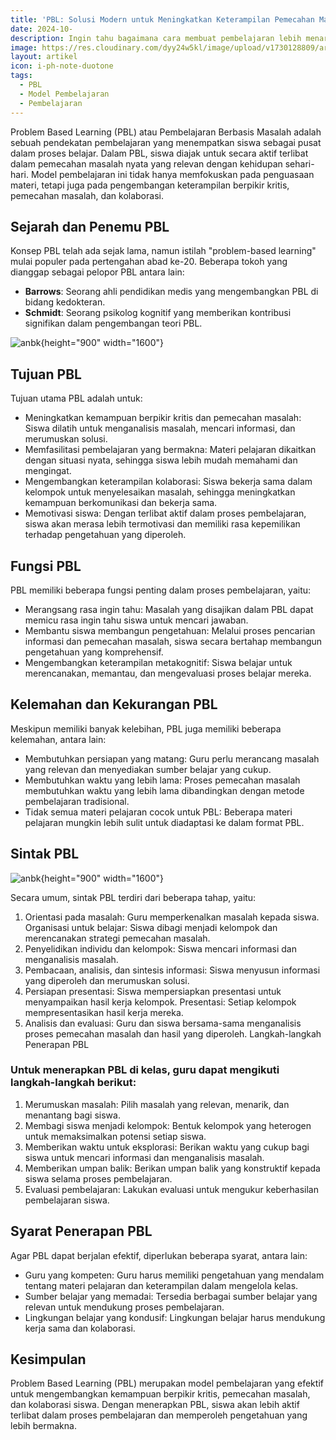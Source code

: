 ```yaml
---
title: 'PBL: Solusi Modern untuk Meningkatkan Keterampilan Pemecahan Masalah Siswa'
date: 2024-10-
description: Ingin tahu bagaimana cara membuat pembelajaran lebih menarik dan bermakna? Pelajari Problem Based Learning (PBL) secara mendalam. Artikel ini membahas konsep, sejarah, tujuan, hingga langkah-langkah penerapan PBL di kelas.
image: https://res.cloudinary.com/dyy24w5kl/image/upload/v1730128809/artikel/DALL_E_2024-10-28_22.19.33_-_Create_an_illustration_of_an_Indonesian_elementary_school_classroom_designed_for_Problem-Based_Learning_PBL_._In_this_scene_young_Indonesian_student_ajxhde.webp
layout: artikel
icon: i-ph-note-duotone
tags:
  - PBL
  - Model Pembelajaran
  - Pembelajaran
---
```


Problem Based Learning (PBL) atau Pembelajaran Berbasis Masalah adalah sebuah pendekatan pembelajaran yang menempatkan siswa sebagai pusat dalam proses belajar. Dalam PBL, siswa diajak untuk secara aktif terlibat dalam pemecahan masalah nyata yang relevan dengan kehidupan sehari-hari. Model pembelajaran ini tidak hanya memfokuskan pada penguasaan materi, tetapi juga pada pengembangan keterampilan berpikir kritis, pemecahan masalah, dan kolaborasi.

## Sejarah dan Penemu PBL

Konsep PBL telah ada sejak lama, namun istilah "problem-based learning" mulai populer pada pertengahan abad ke-20. Beberapa tokoh yang dianggap sebagai pelopor PBL antara lain:

- **Barrows**: Seorang ahli pendidikan medis yang mengembangkan PBL di bidang kedokteran.
- **Schmidt**: Seorang psikolog kognitif yang memberikan kontribusi signifikan dalam pengembangan teori PBL.

![anbk](https://res.cloudinary.com/dyy24w5kl/image/upload/v1730128808/artikel/DALL_E_2024-10-28_22.17.51_-_Create_a_detailed_illustration_for_an_educational_article_about_Problem-Based_Learning_PBL_._The_scene_features_a_diverse_classroom_where_students_wo_uge750.webp){height="900" width="1600"}

## Tujuan PBL

Tujuan utama PBL adalah untuk:

- Meningkatkan kemampuan berpikir kritis dan pemecahan masalah: Siswa dilatih untuk menganalisis masalah, mencari informasi, dan merumuskan solusi.
- Memfasilitasi pembelajaran yang bermakna: Materi pelajaran dikaitkan dengan situasi nyata, sehingga siswa lebih mudah memahami dan mengingat.
- Mengembangkan keterampilan kolaborasi: Siswa bekerja sama dalam kelompok untuk menyelesaikan masalah, sehingga meningkatkan kemampuan berkomunikasi dan bekerja sama.
- Memotivasi siswa: Dengan terlibat aktif dalam proses pembelajaran, siswa akan merasa lebih termotivasi dan memiliki rasa kepemilikan terhadap pengetahuan yang diperoleh.

## Fungsi PBL

PBL memiliki beberapa fungsi penting dalam proses pembelajaran, yaitu:

- Merangsang rasa ingin tahu: Masalah yang disajikan dalam PBL dapat memicu rasa ingin tahu siswa untuk mencari jawaban.
- Membantu siswa membangun pengetahuan: Melalui proses pencarian informasi dan pemecahan masalah, siswa secara bertahap membangun pengetahuan yang komprehensif.
- Mengembangkan keterampilan metakognitif: Siswa belajar untuk merencanakan, memantau, dan mengevaluasi proses belajar mereka.

## Kelemahan dan Kekurangan PBL

Meskipun memiliki banyak kelebihan, PBL juga memiliki beberapa kelemahan, antara lain:

- Membutuhkan persiapan yang matang: Guru perlu merancang masalah yang relevan dan menyediakan sumber belajar yang cukup.
- Membutuhkan waktu yang lebih lama: Proses pemecahan masalah membutuhkan waktu yang lebih lama dibandingkan dengan metode pembelajaran tradisional.
- Tidak semua materi pelajaran cocok untuk PBL: Beberapa materi pelajaran mungkin lebih sulit untuk diadaptasi ke dalam format PBL.

## Sintak PBL

![anbk](https://res.cloudinary.com/dyy24w5kl/image/upload/v1730128804/artikel/DALL_E_2024-10-28_22.18.06_-_Illustrate_a_modern_classroom_setup_designed_for_Problem-Based_Learning_PBL_._In_the_scene_small_groups_of_students_are_engaged_in_discussions_anal_gaekou.webp){height="900" width="1600"}

Secara umum, sintak PBL terdiri dari beberapa tahap, yaitu:

1. Orientasi pada masalah: Guru memperkenalkan masalah kepada siswa.
   Organisasi untuk belajar: Siswa dibagi menjadi kelompok dan merencanakan strategi pemecahan masalah.
2. Penyelidikan individu dan kelompok: Siswa mencari informasi dan menganalisis masalah.
3. Pembacaan, analisis, dan sintesis informasi: Siswa menyusun informasi yang diperoleh dan merumuskan solusi.
4. Persiapan presentasi: Siswa mempersiapkan presentasi untuk menyampaikan hasil kerja kelompok.
   Presentasi: Setiap kelompok mempresentasikan hasil kerja mereka.
5. Analisis dan evaluasi: Guru dan siswa bersama-sama menganalisis proses pemecahan masalah dan hasil yang diperoleh.
   Langkah-langkah Penerapan PBL

### Untuk menerapkan PBL di kelas, guru dapat mengikuti langkah-langkah berikut:

1. Merumuskan masalah: Pilih masalah yang relevan, menarik, dan menantang bagi siswa.
2. Membagi siswa menjadi kelompok: Bentuk kelompok yang heterogen untuk memaksimalkan potensi setiap siswa.
3. Memberikan waktu untuk eksplorasi: Berikan waktu yang cukup bagi siswa untuk mencari informasi dan menganalisis masalah.
4. Memberikan umpan balik: Berikan umpan balik yang konstruktif kepada siswa selama proses pembelajaran.
5. Evaluasi pembelajaran: Lakukan evaluasi untuk mengukur keberhasilan pembelajaran siswa.

## Syarat Penerapan PBL

Agar PBL dapat berjalan efektif, diperlukan beberapa syarat, antara lain:

- Guru yang kompeten: Guru harus memiliki pengetahuan yang mendalam tentang materi pelajaran dan keterampilan dalam mengelola kelas.
- Sumber belajar yang memadai: Tersedia berbagai sumber belajar yang relevan untuk mendukung proses pembelajaran.
- Lingkungan belajar yang kondusif: Lingkungan belajar harus mendukung kerja sama dan kolaborasi.

## Kesimpulan

Problem Based Learning (PBL) merupakan model pembelajaran yang efektif untuk mengembangkan kemampuan berpikir kritis, pemecahan masalah, dan kolaborasi siswa. Dengan menerapkan PBL, siswa akan lebih aktif terlibat dalam proses pembelajaran dan memperoleh pengetahuan yang lebih bermakna.
